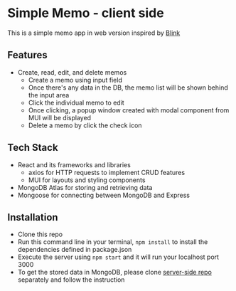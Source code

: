 # Simple Memo - client side

This is a simple memo app in web version inspired by [Blink](https://apps.apple.com/us/app/blink-quick-memo-widget/id1182856129)

## Features

- Create, read, edit, and delete memos
  - Create a memo using input field
  - Once there's any data in the DB, the memo list will be shown behind the input area
  - Click the individual memo to edit
  - Once clicking, a popup window created with modal component from MUI will be displayed
  - Delete a memo by click the check icon

## Tech Stack

- React and its frameworks and libraries
  - axios for HTTP requests to implement CRUD features
  - MUI for layouts and styling components
- MongoDB Atlas for storing and retrieving data
- Mongoose for connecting between MongoDB and Express

## Installation

- Clone this repo
- Run this command line in your terminal, `npm install` to install the dependencies defined in package.json
- Execute the server using `npm start` and it will run your localhost port 3000
- To get the stored data in MongoDB, please clone [server-side repo](https://github.com/aanmeba/simple-memo-server) separately and follow the instruction
